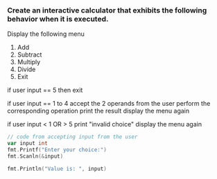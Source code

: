 ### Create an interactive calculator that exhibits the following behavior when it is executed.

Display the following menu
1. Add
2. Subtract
3. Multiply
4. Divide
5. Exit

if user input == 5
   then exit

if user input == 1 to 4
   accept the 2 operands from the user
   perform the corresponding operation
   print the result
   display the menu again

if user input < 1 OR > 5
   print "invalid choice"
   display the menu again

```go
// code from accepting input from the user
var input int
fmt.Printf("Enter your choice:")
fmt.Scanln(&input)

fmt.Println("Value is: ", input)
```